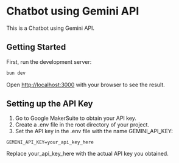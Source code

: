 # Chatbot using Gemini API

This is a Chatbot using Gemini API.

## Getting Started

First, run the development server:

```bash
bun dev
```

Open [http://localhost:3000](http://localhost:3000) with your browser to see the result.

## Setting up the API Key

1. Go to Google MakerSuite to obtain your API key.
2. Create a .env file in the root directory of your project.
3. Set the API key in the .env file with the name GEMINI_API_KEY:

```
GEMINI_API_KEY=your_api_key_here
```

Replace your_api_key_here with the actual API key you obtained.
